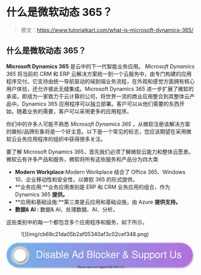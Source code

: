 # 什么是微软动态 365？

> 原文：<https://www.tutorialkart.com/what-is-microsoft-dynamics-365/>

## 什么是微软动态 365？

**Microsoft Dynamics 365** 是云中的下一代智能业务应用。 *Microsoft Dynamics 365* 将当前的 CRM 和 ERP 云解决方案统一到一个云服务中，由专门构建的应用程序交付。它支持由统一导航驱动的端到端业务流程，在外观和感觉方面拥有核心用户体验，还允许彼此无缝集成。Microsoft Dynamics 365 进一步扩展了微软的承诺，即成为一家致力于云计算的公司，将世界一流的商业应用整合到其整体云产品中。Dynamics 365 应用程序可以独立部署。客户可以从他们需要的东西开始，随着业务的需要，客户可以采用更多的应用程序。

你们中的许多人可能不熟悉 *Microsoft Dynamics 365* ，从微软注册该解决方案的徽标/品牌形象将是一个好主意。以下是一个常见的标志，您应该期望在采用微软云业务应用程序的组织中获得很多关注。

要了解 Microsoft Dynamics 365，首先我们必须了解微软云能力和整体云愿景。微软云有许多产品和服务，微软将所有这些服务和产品分为四大类

*   **Modern Workplace**:Modern Workplace 结合了 Office 365、Windows 10、企业移动性和安全性，以微软 365 的形式提供。
*   **业务应用:**业务应用类别是 ERP 和 CRM 业务应用的组合，作为 Dynamics 365 **提供。**
*   **应用和基础设施:**第三类是云应用和基础设施，由 Azure **提供支持。**
*   **数据& AI :** 数据& AI，处理数据、AI、分析。

这些类别中的每一个都包含多个应用程序和服务，如下所示。

<figure class="aligncenter">![](img/cb69c21da05b2af05340af3c02cef348.png)</figure>

[![](img/925da31b32d6bc3827932f6c8afb11bb.png)](https://www.tutorialkart.com/)